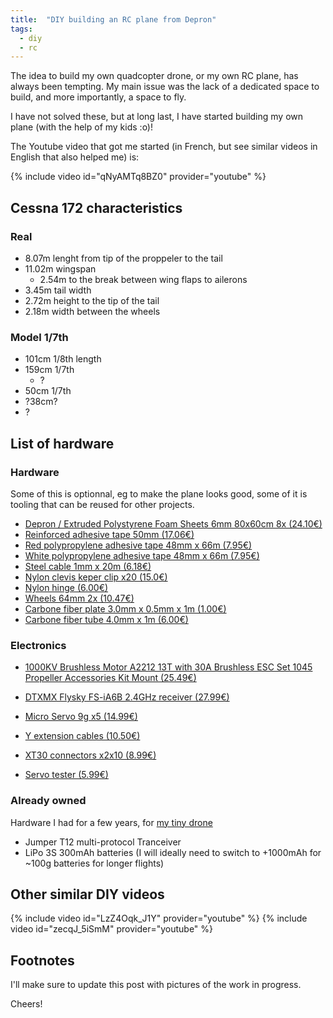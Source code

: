 ```yaml
---
title:  "DIY building an RC plane from Depron"
tags:
  - diy
  - rc
---
```


The idea to build my own quadcopter drone, or my own RC plane, has always been tempting. My main issue was the lack of a dedicated space to build, and more importantly, a space to fly.

I have not solved these, but at long last, I have started building my own plane (with the help of my kids :o)!

The Youtube video that got me started (in French, but see similar videos in English that also helped me) is:

{% include video id="qNyAMTq8BZ0" provider="youtube" %}

## Cessna 172 characteristics

### Real

- 8.07m lenght from tip of the proppeler to the tail
- 11.02m wingspan
  - 2.54m to the break between wing flaps to ailerons
- 3.45m tail width
- 2.72m height to the tip of the tail
- 2.18m width between the wheels

### Model 1/7th

- 101cm 1/8th length
- 159cm 1/7th
  - ?
- 50cm 1/7th
- ?38cm?
- ?

## List of hardware

### Hardware

Some of this is optionnal, eg to make the plane looks good, some of it is tooling that can be reused for other projects.

- [Depron / Extruded Polystyrene Foam Sheets 6mm 80x60cm 8x (24.10€)](https://www.bricodepot.fr/nanterre/8-plaques-de-polystyrene-extrude-80-x-60-cm/prod53395/)
- [Reinforced adhesive tape 50mm (17.06€)](https://www.amazon.fr/gp/product/B01191KS0K)
- [Red polypropylene adhesive tape 48mm x 66m (7.95€)](https://www.amazon.fr/gp/product/B08N2WXWXV) 
- [White polypropylene adhesive tape 48mm x 66m (7.95€)](https://www.amazon.fr/gp/product/B08MV8TB2H)
- [Steel cable 1mm x 20m (6.18€)](https://www.amazon.fr/gp/product/B093H4GX4B)
- [Nylon clevis keper clip x20 (15.0€)](https://www.amazon.fr/gp/product/B09QCZVP3L)
- [Nylon hinge (6.00€)](https://www.amazon.fr/gp/product/B07CQS4PF1)
- [Wheels 64mm 2x (10.47€)](https://www.amazon.fr/gp/product/B081V87S98)
- [Carbone fiber plate 3.0mm x 0.5mm x 1m (1.00€)](https://www.miniplanes.fr/baguette-de-fibre-de-carbone-30-x-05-mm-pichler-c2466)
- [Carbone fiber tube 4.0mm x 1m (6.00€)](https://www.miniplanes.fr/jonc-carbone/rond/carbon-fibre-round-tube-40mm-20mm-1mt-jp5518416-p-7483.html)

### Electronics

- [1000KV Brushless Motor A2212 13T with 30A Brushless ESC Set 1045 Propeller Accessories Kit Mount (25.49€)](https://www.amazon.fr/gp/product/B07BS7DFW3)
- [DTXMX Flysky FS-iA6B 2.4GHz receiver (27.99€)](https://www.amazon.fr/gp/product/B0B68N2HMV)
- [Micro Servo 9g x5 (14.99€)](https://www.amazon.fr/gp/product/B07CZ42862)
- [Y extension cables (10.50€)](https://www.amazon.fr/gp/product/B09MHHLKPR)
- [XT30 connectors x2x10 (8.99€)](https://www.amazon.fr/gp/product/B07PC1YKVW)

- [Servo tester (5.99€)](https://www.amazon.fr/gp/product/B07MY3DXPB)

### Already owned

Hardware I had for a few years, for [my tiny drone][Beta75x-drone]

- Jumper T12 multi-protocol Tranceiver
- LiPo 3S 300mAh batteries (I will ideally need to switch to +1000mAh for ~100g batteries for longer flights)

## Other similar DIY videos

{% include video id="LzZ4Oqk_J1Y" provider="youtube" %}
{% include video id="zecqJ_5iSmM" provider="youtube" %}

## Footnotes

I'll make sure to update this post with pictures of the work in progress.

Cheers!

[Beta75x-drone]: /2022-11-26-diy-depron-rc-plane
